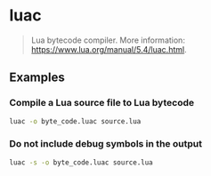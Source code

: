 # luac

> Lua bytecode compiler. More information: <https://www.lua.org/manual/5.4/luac.html>.

## Examples

### Compile a Lua source file to Lua bytecode

```bash
luac -o byte_code.luac source.lua
```

### Do not include debug symbols in the output

```bash
luac -s -o byte_code.luac source.lua
```
